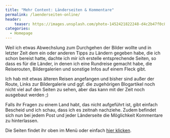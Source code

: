 ```yaml
---
title: "Mehr Content: Länderseiten & Kommentare"
permalink: /laenderseiten-online/
header:
    teaser: https://images.unsplash.com/photo-1452421822248-d4c2b47f0c81?ixlib=rb-1.2.1&ixid=eyJhcHBfaWQiOjEyMDd9&auto=format&fit=crop&w=400&q=80
categories:
  - Homepage
---
```


Weil ich etwas Abwechslung zum Durchgehen der Bilder wollte und in letzter Zeit dem ein oder anderen Tipps zu Ländern gegeben habe, 
die ich schon bereist hatte, dachte ich mir ich erstelle entsprechende Seiten, so dass es für die Länder, in denen ich eine Rundreise gemacht habe,
die Reiserouten, Bildergalerien und sonstige Infos auf einem Fleck gibt.

Ich hab mit etwas älteren Reisen angefangen und bisher sind außer der Route, Links zur Bildergalerie und 
ggf. die zugehörigen Blogartikel noch nicht viel auf den Seiten zu sehen, aber das kann mit der Zeit noch ausgebaut werden ;)

Falls ihr Fragen zu einem Land habt, das nicht aufgeführt ist, gibt einfach Bescheid und ich schau, dass ich es zeitnah nachziehe.
Zudem befindet sich nun bei jedem Post und jeder Länderseite die Möglichkeit Kommentare zu hinterlassen. 

Die Seiten findet ihr oben im Menü oder einfach [hier klicken](/laender).  